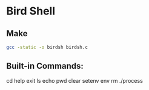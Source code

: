 # Bird Shell

## Make
```sh
gcc -static -o birdsh birdsh.c
```

## Built-in Commands:
cd
help
exit
ls
echo
pwd
clear
setenv
env
rm
./process

